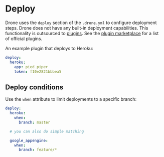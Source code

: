 # Deploy

Drone uses the `deploy` section of the `.drone.yml` to configure deployment steps. Drone does not have any built-in deployment capabilities. This functionality is outsourced to [plugins](http://addons.drone.io). See the [plugin marketplace](http://addons.drone.io) for a list of official plugins.

An example plugin that deploys to Heroku:

```yaml
deploy:
  heroku:
    app: pied_piper
    token: f10e2821bbbea5
```

## Deploy conditions

Use the `when` attribute to limit deployments to a specific branch:

```yaml
deploy:
  heroku:
    when:
      branch: master

  # you can also do simple matching

  google_appengine:
    when:
      branch: feature/*
```

<!--
## Deploy plugins

Deployment plugins are Docker images that attach to your build environment at runtime. They are declared in the `.drone.yml` using the following format:

```
deploy:
  [step_name:]
    [image:]
    [options]
```

An example `heroku` plugin configuration:

```yaml
deploy:
  heroku:
    image: plugins/heroku
    app: pied_piper
    token: f10e2821bbbea5
```

The `image` attribute is optional. If the `image` is not specified Drone attempts to use the `step_name` as the `image` name. The below examples both produce identical output:

```yaml
  # this step specifies an image

  heroku:
    image: plubins/heroku
    app: pied_piper
    token: f10e2821bbbea5

  # and this step infers the image from the step_name

  heroku:
    app: pied_piper
    token: f10e2821bbbea5
```

The `image` attribute is useful when you need to invoke the same plugin multiple times. For example, we may want to deploy to multiple `heroku` environments depending on branch:

```yaml
  # deploy master to our production heroku environment

  heroku_prod:
    image: plugins/heroku
    when:
      branch: master

  # deploy to our staging heroku environment

  heroku_staging:
    image: plugins/heroku
    when:
      branch: stage
```
-->
